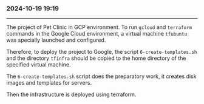 ### 2024-10-19  19:19
---------------------

The project of Pet Clinic in GCP environment.
To run `gcloud` and `terraform` commands in the Google Cloud environment, a virtual machine `tfubuntu` was specially launched and configured.

Therefore, to deploy the project to Google, the script `6-create-templates.sh` and the directory `tfinfra` should be copied to the home directory of the specified virtual machine.

The `6-create-templates.sh` script does the preparatory work, it creates disk images and templates for servers.

Then the infrastructure is deployed using terraform.
